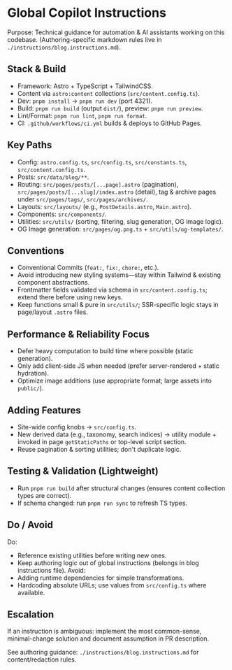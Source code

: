 # Global Copilot Instructions

Purpose: Technical guidance for automation & AI assistants working on this codebase. (Authoring-specific markdown rules live in `./instructions/blog.instructions.md`).

## Stack & Build
- Framework: Astro + TypeScript + TailwindCSS.
- Content via `astro:content` collections (`src/content.config.ts`).
- Dev: `pnpm install` → `pnpm run dev` (port 4321).
- Build: `pnpm run build` (output `dist/`), preview: `pnpm run preview`.
- Lint/Format: `pnpm run lint`, `pnpm run format`.
- CI: `.github/workflows/ci.yml` builds & deploys to GitHub Pages.

## Key Paths
- Config: `astro.config.ts`, `src/config.ts`, `src/constants.ts`, `src/content.config.ts`.
- Posts: `src/data/blog/**`.
- Routing: `src/pages/posts/[...page].astro` (pagination), `src/pages/posts/[...slug]/index.astro` (detail), tag & archive pages under `src/pages/tags/`, `src/pages/archives/`.
- Layouts: `src/layouts/` (e.g., `PostDetails.astro`, `Main.astro`).
- Components: `src/components/`.
- Utilities: `src/utils/` (sorting, filtering, slug generation, OG image logic).
- OG Image generation: `src/pages/og.png.ts` + `src/utils/og-templates/`.

## Conventions
- Conventional Commits (`feat:`, `fix:`, `chore:`, etc.).
- Avoid introducing new styling systems—stay within Tailwind & existing component abstractions.
- Frontmatter fields validated via schema in `src/content.config.ts`; extend there before using new keys.
- Keep functions small & pure in `src/utils/`; SSR-specific logic stays in page/layout `.astro` files.

## Performance & Reliability Focus
- Defer heavy computation to build time where possible (static generation).
- Only add client-side JS when needed (prefer server-rendered + static hydration).
- Optimize image additions (use appropriate format; large assets into `public/`).

## Adding Features
- Site-wide config knobs → `src/config.ts`.
- New derived data (e.g., taxonomy, search indices) → utility module + invoked in page `getStaticPaths` or top-level script section.
- Reuse pagination & sorting utilities; don't duplicate logic.

## Testing & Validation (Lightweight)
- Run `pnpm run build` after structural changes (ensures content collection types are correct).
- If schema changed: run `pnpm run sync` to refresh TS types.

## Do / Avoid
Do:
- Reference existing utilities before writing new ones.
- Keep authoring logic out of global instructions (belongs in blog instructions file).
Avoid:
- Adding runtime dependencies for simple transformations.
- Hardcoding absolute URLs; use values from `src/config.ts` where available.

## Escalation
If an instruction is ambiguous: implement the most common-sense, minimal-change solution and document assumption in PR description.

See authoring guidance: `./instructions/blog.instructions.md` for content/redaction rules.

